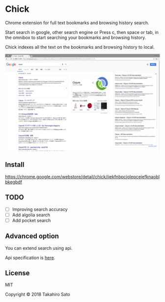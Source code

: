 # Chick

Chrome extension for full text bookmarks and browsing history search.

Start search in google, other search engine or Press c, then space or tab, in the omnibox to start searching your bookmarks and browsing history.

Chick indexes all the text on the bookmarks and browsing history to local.

![](chick.png)

## Install

https://chrome.google.com/webstore/detail/chick/iiekfnbpcjolepcejefknaoblbkegbdf

## TODO

* [ ] Improving search accuracy
* [ ] Add algolia search
* [ ] Add pocket search

## Advanced option

You can extend search using api.

Api specification is [here](https://chick-search.herokuapp.com/).

## License

MIT

Copyright © 2018 Takahiro Sato
